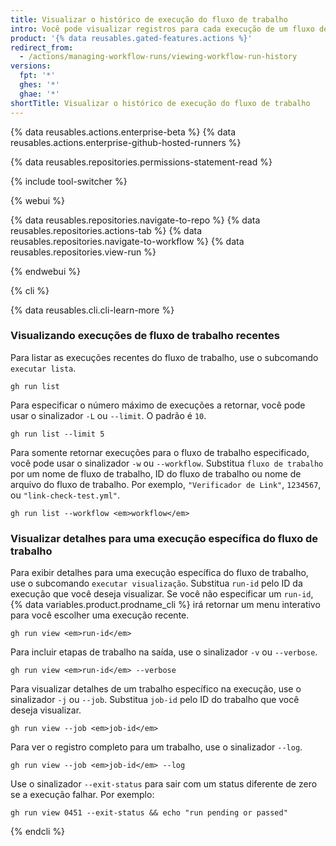 ```yaml
---
title: Visualizar o histórico de execução do fluxo de trabalho
intro: Você pode visualizar registros para cada execução de um fluxo de trabalho. Os registros incluem a situação de cada trabalho e a etapa de um fluxo de trabalho.
product: '{% data reusables.gated-features.actions %}'
redirect_from:
  - /actions/managing-workflow-runs/viewing-workflow-run-history
versions:
  fpt: '*'
  ghes: '*'
  ghae: '*'
shortTitle: Visualizar o histórico de execução do fluxo de trabalho
---
```


{% data reusables.actions.enterprise-beta %}
{% data reusables.actions.enterprise-github-hosted-runners %}

{% data reusables.repositories.permissions-statement-read %}

{% include tool-switcher %}

{% webui %}

{% data reusables.repositories.navigate-to-repo %}
{% data reusables.repositories.actions-tab %}
{% data reusables.repositories.navigate-to-workflow %}
{% data reusables.repositories.view-run %}

{% endwebui %}

{% cli %}

{% data reusables.cli.cli-learn-more %}

### Visualizando execuções de fluxo de trabalho recentes

Para listar as execuções recentes do fluxo de trabalho, use o subcomando `executar lista`.

```shell
gh run list
```

Para especificar o número máximo de execuções a retornar, você pode usar o sinalizador `-L` ou `--limit`. O padrão é `10`.

```shell
gh run list --limit 5
```

Para somente retornar execuções para o fluxo de trabalho especificado, você pode usar o sinalizador `-w` ou `--workflow`.  Substitua `fluxo de trabalho` por um nome de fluxo de trabalho, ID do fluxo de trabalho ou nome de arquivo do fluxo de trabalho. Por exemplo, `"Verificador de Link"`, `1234567`, ou `"link-check-test.yml"`.

```shell
gh run list --workflow <em>workflow</em>
```

### Visualizar detalhes para uma execução específica do fluxo de trabalho

Para exibir detalhes para uma execução específica do fluxo de trabalho, use o subcomando `executar visualização`. Substitua `run-id` pelo ID da execução que você deseja visualizar. Se você não especificar um `run-id`, {% data variables.product.prodname_cli %} irá retornar um menu interativo para você escolher uma execução recente.

```shell
gh run view <em>run-id</em>
```

Para incluir etapas de trabalho na saída, use o sinalizador `-v` ou `--verbose`.

```shell
gh run view <em>run-id</em> --verbose
```

Para visualizar detalhes de um trabalho específico na execução, use o sinalizador `-j` ou `--job`.  Substitua `job-id` pelo ID do trabalho que você deseja visualizar.

```shell
gh run view --job <em>job-id</em>
```

Para ver o registro completo para um trabalho, use o sinalizador `--log`.

```shell
gh run view --job <em>job-id</em> --log
```

Use o sinalizador `--exit-status` para sair com um status diferente de zero se a execução falhar. Por exemplo:

```shell
gh run view 0451 --exit-status && echo "run pending or passed"
```

{% endcli %}
